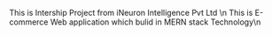 This is Intership Project from  iNeuron Intelligence Pvt Ltd \n
This is E-commerce Web application which bulid in MERN stack Technology\n
